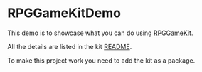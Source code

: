 # RPGGameKitDemo

This demo is to showcase what you can do using [RPGGameKit](https://github.com/AmoryR/RPGGameKit/).

All the details are listed in the kit [README](https://github.com/AmoryR/RPGGameKit/#readme).

To make this project work you need to add the kit as a package.
